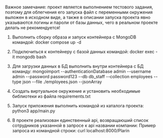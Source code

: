 Важное замечание: проект является выполнением тестового задания, поэтому для облегчения его запуска файл с переменными окружения выложен в исходном виде, а также в 
описании запуска проекта явно указываются логины и пароли от базы данных, чего в реальном проекте делать не рекомендуется!

1. Выполнить сборку образа и запуск контейнера с MongoDB командой:
docker compose up -d

2. Подключиться к контейнеру с базой данных командой:
docker exec -it mongodb bash

3. Для загрузки данных в БД выполнить внутри контейнера с БД команду:
mongoimport --authenticationDatabase admin --username admin --password password123 --db db_staff --collection employees --type json --file ./employees.json --jsonArray

4. Создать виртуальное окружение и установить необходимые библиотеки из файла requirements.txt

5. Запуск приложения выполнить командой из каталога проекта:
python3 app/main.py

6. В проекте реализован единственный  api, возвращаюший список сотрудников указанной в запросе к api названии компании:
Пример запроса из командной строки: curl localhost:8000/Plarin
